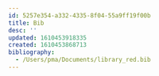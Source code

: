 ```yaml
---
id: 5257e354-a332-4335-8f04-55a9ff19f00b
title: Bib
desc: ''
updated: 1610453918335
created: 1610453868713
bibliography:
  - /Users/pma/Documents/library_red.bib
---
```


